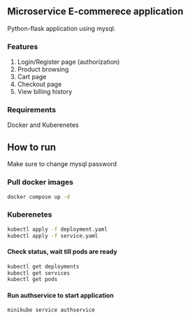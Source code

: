 ## Microservice E-commerece application
Python-flask application using mysql.

### Features
1. Login/Register page (authorization)
2. Product browsing
3. Cart page
4. Checkout page
5. View billing history

### Requirements
Docker and Kuberenetes

## How to run
Make sure to change mysql password


### Pull docker images
```bash
docker compose up -d
```


### Kuberenetes
```bash
kubectl apply -f deployment.yaml
kubectl apply -f service.yaml
```


#### Check status, wait till pods are ready
```bash
kubectl get deployments
kubectl get services
kubectl get pods
```

#### Run authservice to start application
```bash
minikube service authservice
```
